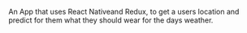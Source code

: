 An App that uses React Nativeand Redux, to get a users location and predict for them what they should wear for the days weather.
